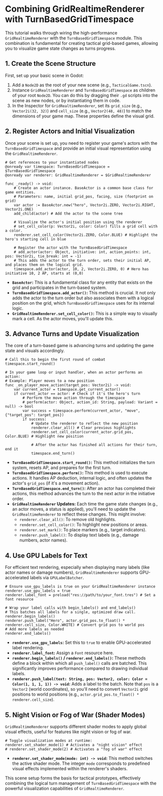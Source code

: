 # Combining GridRealtimeRenderer with TurnBasedGridTimespace

This tutorial walks through wiring the high-performance `GridRealtimeRenderer` with the `TurnBasedGridTimespace` module. This combination is fundamental for creating tactical grid-based games, allowing you to visualize game state changes as turns progress.

## 1. Create the Scene Structure

First, set up your basic scene in Godot:

1.  Add a `Node2D` as the root of your new scene (e.g., `TacticalGame.tscn`).
2.  Instance `GridRealtimeRenderer` and `TurnBasedGridTimespace` as children of your root `Node2D`. You can do this by dragging their `.gd` scripts into the scene as new nodes, or by instantiating them in code.
3.  In the Inspector for `GridRealtimeRenderer`, set its `grid_size` (e.g., `Vector2i(32, 32)`) and `cell_size` (e.g., `Vector2(48, 48)`) to match the dimensions of your game map. These properties define the visual grid.

## 2. Register Actors and Initial Visualization

Once your scene is set up, you need to register your game's actors with the `TurnBasedGridTimespace` and provide an initial visual representation using the `GridRealtimeRenderer`.

```gdscript
# Get references to your instantiated nodes
@onready var timespace: TurnBasedGridTimespace = $TurnBasedGridTimespace
@onready var renderer: GridRealtimeRenderer = $GridRealtimeRenderer

func _ready() -> void:
    # Create an actor instance. BaseActor is a common base class for game entities.
    # Parameters: name, initial grid_pos, facing, size (footprint on grid)
    var actor := BaseActor.new("hero", Vector2i.ZERO, Vector2i.RIGHT, Vector2i.ONE)
    add_child(actor) # Add the actor to the scene tree

    # Visualize the actor's initial position using the renderer
    # set_cell_color(p: Vector2i, color: Color) fills a grid cell with a color.
    renderer.set_cell_color(Vector2i.ZERO, Color.BLUE) # Highlight the hero's starting cell in blue

    # Register the actor with the TurnBasedGridTimespace
    # add_actor(actor: Object, initiative: int, action_points: int, pos: Vector2i, tie_break: int = -1)
    # This adds the actor to the turn order, sets their initial AP, and places them on the logical grid.
    timespace.add_actor(actor, 10, 2, Vector2i.ZERO, 0) # Hero has initiative 10, 2 AP, starts at (0,0)
```

*   **`BaseActor`:** This is a fundamental class for any entity that exists on the grid and participates in the turn-based system.
*   **`TurnBasedGridTimespace.add_actor()`:** This method is crucial. It not only adds the actor to the turn order but also associates them with a logical position on the grid, which `TurnBasedGridTimespace` uses for its internal logic.
*   **`GridRealtimeRenderer.set_cell_color()`:** This is a simple way to visually mark a cell. As the actor moves, you'll update this.

## 3. Advance Turns and Update Visualization

The core of a turn-based game is advancing turns and updating the game state and visuals accordingly.

```gdscript
# Call this to begin the first round of combat
timespace.start_round()

# In your game loop or input handler, when an actor performs an action:
# Example: Player moves to a new position
func _on_player_move_action(target_pos: Vector2i) -> void:
    var current_actor = timespace.get_current_actor()
    if current_actor == actor: # Check if it's the hero's turn
        # Perform the move action through the timespace
        # perform(actor: Object, action_id: String, payload: Variant = null) -> bool
        var success = timespace.perform(current_actor, "move", {"target_pos": target_pos})
        if success:
            # Update the renderer to reflect the new position
            renderer.clear_all() # Clear previous highlights
            renderer.set_cell_color(current_actor.grid_pos, Color.BLUE) # Highlight new position

            # After the actor has finished all actions for their turn, end it
            timespace.end_turn()
```

*   **`TurnBasedGridTimespace.start_round()`:** This method initializes the turn system, resets AP, and prepares for the first turn.
*   **`TurnBasedGridTimespace.perform()`:** This method is used to execute actions. It handles AP deduction, internal logic, and often updates the actor's `grid_pos` (if it's a movement action).
*   **`TurnBasedGridTimespace.end_turn()`:** After an actor has completed their actions, this method advances the turn to the next actor in the initiative order.
*   **`GridRealtimeRenderer` Updates:** Each time the game state changes (e.g., an actor moves, a status is applied), you'll need to update the `GridRealtimeRenderer` to reflect these changes. This might involve:
    *   `renderer.clear_all()`: To remove old highlights.
    *   `renderer.set_cell_color()`: To highlight new positions or areas.
    *   `renderer.set_mark()`: To place markers (e.g., target indicators).
    *   `renderer.push_label()`: To display text labels (e.g., damage numbers, actor names).

## 4. Use GPU Labels for Text

For efficient text rendering, especially when displaying many labels (like actor names or damage numbers), `GridRealtimeRenderer` supports GPU-accelerated labels via `GPULabelBatcher`.

```gdscript
# Ensure use_gpu_labels is true on your GridRealtimeRenderer instance
renderer.use_gpu_labels = true
renderer.label_font = preload("res://path/to/your_font.tres") # Set a font resource

# Wrap your label calls with begin_labels() and end_labels()
# This batches all labels for a single, optimized draw call.
renderer.begin_labels()
renderer.push_label("Hero", actor.grid_pos.to_float() * renderer.cell_size, Color.WHITE) # Convert grid pos to world pos
# Add more labels as needed
renderer.end_labels()
```

*   **`renderer.use_gpu_labels`:** Set this to `true` to enable GPU-accelerated label rendering.
*   **`renderer.label_font`:** Assign a `Font` resource here.
*   **`renderer.begin_labels()` / `renderer.end_labels()`:** These methods define a block within which all `push_label()` calls are batched. This significantly improves performance compared to drawing individual labels.
*   **`renderer.push_label(text: String, pos: Vector2, color: Color = Color(1, 1, 1, 1)) -> void`:** Adds a label to the batch. Note that `pos` is a `Vector2` (world coordinates), so you'll need to convert `Vector2i` grid positions to world positions (e.g., `actor.grid_pos.to_float() * renderer.cell_size`).

## 5. Night Vision or Fog of War (Shader Modes)

`GridRealtimeRenderer` supports different shader modes to apply global visual effects, useful for features like night vision or fog of war.

```gdscript
# Toggle visualization modes at runtime:
renderer.set_shader_mode(1) # Activates a "night vision" effect
# renderer.set_shader_mode(2) # Activates a "fog of war" effect
```

*   **`renderer.set_shader_mode(mode: int) -> void`:** This method switches the active shader mode. The integer `mode` corresponds to predefined visual effects implemented within the renderer's shaders.

This scene setup forms the basis for tactical prototypes, effectively combining the logical turn management of `TurnBasedGridTimespace` with the powerful visualization capabilities of `GridRealtimeRenderer`.